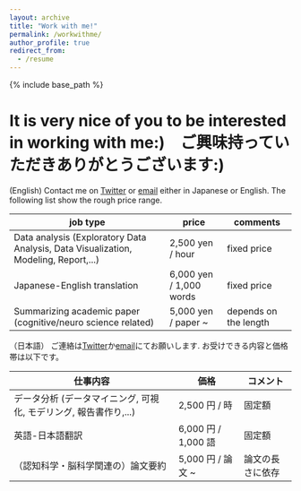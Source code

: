 ```yaml
---
layout: archive
title: "Work with me!"
permalink: /workwithme/
author_profile: true
redirect_from:
  - /resume
---
```


{% include base_path %}

It is very nice of you to be interested in working with me:)　ご興味持っていただきありがとうございます:)
======

(English)
Contact me on [Twitter](https://twitter.com/kk1110tt) or [email](code1110g-show@hotmail.co.jp) either in Japanese or English. The following list show the rough price range.

|  job type | price  | comments  | 
|-----------|--------|-----------|
|Data analysis (Exploratory Data Analysis, Data Visualization, Modeling, Report,...)   | 2,500 yen / hour | fixed price |
|Japanese-English translation | 6,000 yen / 1,000 words | fixed price  |
|Summarizing academic paper (cognitive/neuro science related) | 5,000 yen / paper ~ | depends on the length |


（日本語）
ご連絡は[Twitter](https://twitter.com/kk1110tt)か[email](code1110g-show@hotmail.co.jp)にてお願いします. お受けできる内容と価格帯は以下です。

|  仕事内容 | 価格  | コメント  | 
|-----------|--------|-----------|
|データ分析 (データマイニング, 可視化, モデリング, 報告書作り,...)   | 2,500 円 / 時 | 固定額 |
|英語-日本語翻訳 | 6,000 円 / 1,000 語 | 固定額  |
|（認知科学・脳科学関連の）論文要約 | 5,000 円 / 論文 ~ | 論文の長さに依存 |

<!-- Teaching
======
  <ul>{% for post in site.teaching %}
    {% include archive-single-cv.html %}
  {% endfor %}</ul> -->
